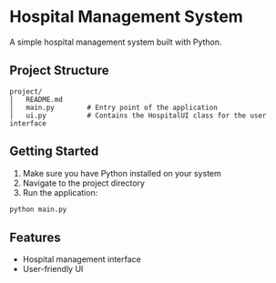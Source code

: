 # Hospital Management System

A simple hospital management system built with Python.

## Project Structure
```
project/
│   README.md
│   main.py        # Entry point of the application
│   ui.py          # Contains the HospitalUI class for the user interface
```

## Getting Started

1. Make sure you have Python installed on your system
2. Navigate to the project directory
3. Run the application:
```bash
python main.py
```

## Features

- Hospital management interface
- User-friendly UI